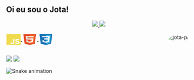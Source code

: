 ## Oi eu sou o Jota!
<div align="center">
  <a href="https://github.com/ocnjota">
  <img height="180em" src="https://github-readme-stats.vercel.app/api?username=ocnjota&show_icons=true&theme=react&include_all_commits=true&count_private=true"/>
  <img height="180em" src="https://github-readme-stats.vercel.app/api/top-langs/?username=ocnjota&layout=compact&langs_count=7&theme=react"/>
</div>
<div style="display: inline_block"><br>
  <img align="center" alt="jota-Js" height="30" width="40" src="https://raw.githubusercontent.com/devicons/devicon/master/icons/javascript/javascript-plain.svg">
  <img align="center" alt="jota-HTML" height="30" width="40" src="https://raw.githubusercontent.com/devicons/devicon/master/icons/html5/html5-original.svg">
  <img align="center" alt="jota-CSS" height="30" width="40" src="https://raw.githubusercontent.com/devicons/devicon/master/icons/css3/css3-original.svg">
  <img align="right" alt="jota-pic" height="150" style="border-radius:50px;" src="https://github.com/ocnjota.png">
</div>
  
  ##
 
<div> 
  <a href="https://instagram.com/ocnjota" target="_blank"><img src="https://img.shields.io/badge/-Instagram-%23E4405F?style=for-the-badge&logo=instagram&logoColor=white" target="_blank"></a>
  <a href="https://www.linkedin.com/in/ocnjota" target="_blank"><img src="https://img.shields.io/badge/-LinkedIn-%230077B5?style=for-the-badge&logo=linkedin&logoColor=white" target="_blank"></a> 
  <!-- <a href="https://discord.gg/ocnjota" target="_blank"><img src="https://img.shields.io/badge/Discord-7289DA?style=for-the-badge&logo=discord&logoColor=white" target="_blank"></a> 
   <a href = "mailto:contatorafaballerini@gmail.com"><img src="https://img.shields.io/badge/-Gmail-%23333?style=for-the-badge&logo=gmail&logoColor=white" target="_blank"></a> -->
 
  ![Snake animation](https://github.com/ocnjota/ocnjota/blob/output/github-contribution-grid-snake.svg)
 
</div>
